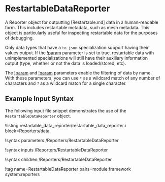 # RestartableDataReporter

A Reporter object for outputting [Restartable.md] data in a human-readable form. This includes
restartable metadata, such as mesh metadata. This object is particularly useful for inspecting
restartable data for the purposes of debugging.

Only data types that have a `to_json` specialization support having their values output. If the
[!param](/Reporters/RestartableDataReporter/allow_unimplemented) parameter is set to true,
restartable data with unimplemented specializations will still have their auxiliary information output
(type, whether or not the data is loaded/stored, etc).

The [!param](/Reporters/RestartableDataReporter/include) and [!param](/Reporters/RestartableDataReporter/exclude)
parameters enable the filtering of data by name. With these parameters, you can use `*` as a
wildcard match of any number of characters and `?` as a wildcard match for a single character.

## Example Input Syntax

The following input file snippet demonstrates the use of the `RestartableDataReporter` object.

!listing restartable_data_reporter/restartable_data_reporter.i block=Reporters/data

!syntax parameters /Reporters/RestartableDataReporter

!syntax inputs /Reporters/RestartableDataReporter

!syntax children /Reporters/RestartableDataReporter

!tag name=RestartableDataReporter pairs=module:framework system:reporters
